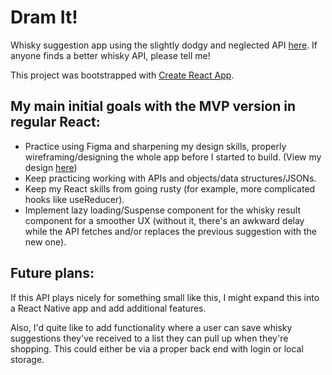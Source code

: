 # Dram It! 

Whisky suggestion app using the slightly dodgy and neglected API [here](https://evening-citadel-85778.herokuapp.com/docs/api-docs). If anyone finds a better whisky API, please tell me!

This project was bootstrapped with [Create React App](https://github.com/facebook/create-react-app).

## My main initial goals with the MVP version in regular React: 
- Practice using Figma and sharpening my design skills, properly wireframing/designing the whole app before I started to build. (View my design [here](https://www.figma.com/file/ibQI54URpxdEZwoXxjYVdI/Dram-It?node-id=4%3A23))
- Keep practicing working with APIs and objects/data structures/JSONs.
- Keep my React skills from going rusty (for example, more complicated hooks like useReducer).
- Implement lazy loading/Suspense component for the whisky result component for a smoother UX (without it, there's an awkward delay while the API fetches and/or replaces the previous suggestion with the new one). 

## Future plans: 

If this API plays nicely for something small like this, I might expand this into a React Native app and add additional features.

Also, I'd quite like to add functionality where a user can save whisky suggestions they've received to a list they can pull up when they're shopping. This could either be via a proper back end with login or local storage.
